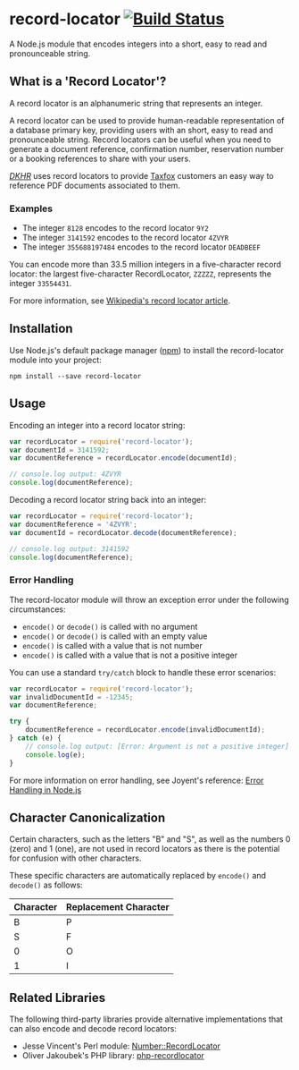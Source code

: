 # record-locator [![Build Status](https://travis-ci.org/dkhr/record-locator.svg?branch=master)](https://travis-ci.org/dkhr/record-locator)
A Node.js module that encodes integers into a short, easy to read and pronounceable string.

## What is a 'Record Locator'?
A record locator is an alphanumeric string that represents an integer.

A record locator can be used to provide human-readable representation of a database primary key, providing users with an short, easy to read and pronounceable string. Record locators can be useful when you need to generate a document reference, confirmation number, reservation number or a booking references to share with your users.

*[DKHR](https://dkhr.com/)* uses record locators to provide [Taxfox](https://taxfox.co.uk/) customers an easy way to  reference PDF documents associated to them.

### Examples
* The integer `8128` encodes to the record locator `9Y2`
* The integer `3141592` encodes to the record locator `4ZVYR`
* The integer `355688197484` encodes to the record locator `DEADBEEF`

You can encode more than 33.5 million integers in a five-character record locator: the largest five-character RecordLocator, `ZZZZZ`, represents the integer `33554431`.

For more information, see [Wikipedia's record locator article](https://en.wikipedia.org/wiki/Record_locator).

## Installation
Use Node.js's default package manager ([npm](https://docs.npmjs.com/getting-started/what-is-npm)) to install the record-locator module into your project:
```
npm install --save record-locator
```

## Usage
Encoding an integer into a record locator string:
```javascript
var recordLocator = require('record-locator');
var documentId = 3141592;
var documentReference = recordLocator.encode(documentId);

// console.log output: 4ZVYR
console.log(documentReference);
```

Decoding a record locator string back into an integer:
```javascript
var recordLocator = require('record-locator');
var documentReference = '4ZVYR';
var documentId = recordLocator.decode(documentReference);

// console.log output: 3141592
console.log(documentReference);
```

### Error Handling
The record-locator module will throw an exception error under the following circumstances:
* `encode()` or `decode()` is called with no argument
* `encode()` or `decode()` is called with an empty value
* `encode()` is called with a value that is not number
* `encode()` is called with a value that is not a positive integer

You can use a standard `try/catch` block to handle these error scenarios:

```javascript
var recordLocator = require('record-locator');
var invalidDocumentId = -12345;
var documentReference;

try {
	documentReference = recordLocator.encode(invalidDocumentId);
} catch (e) {
	// console.log output: [Error: Argument is not a positive integer]
	console.log(e);
}

```

For more information on error handling, see Joyent's reference: [Error Handling in Node.js](https://www.joyent.com/node-js/production/design/errors)

## Character Canonicalization
Certain characters, such as the letters "B" and "S", as well as the numbers 0 (zero) and 1 (one), are not used in record locators as there is the potential for confusion with other characters.

These specific characters are automatically replaced by `encode()` and `decode()` as follows:

| Character | Replacement Character |
|-----------|-----------------------|
| B         | P                     |
| S         | F                     |
| 0         | O                     |
| 1         | I                     |

## Related Libraries
The following third-party libraries provide alternative implementations that can also encode and decode record locators:
* Jesse Vincent's Perl module: [Number::RecordLocator](http://search.cpan.org/~jesse/Number-RecordLocator/lib/Number/RecordLocator.pm)
* Oliver Jakoubek's PHP library: [php-recordlocator](https://github.com/jakoubek/php-recordlocator)